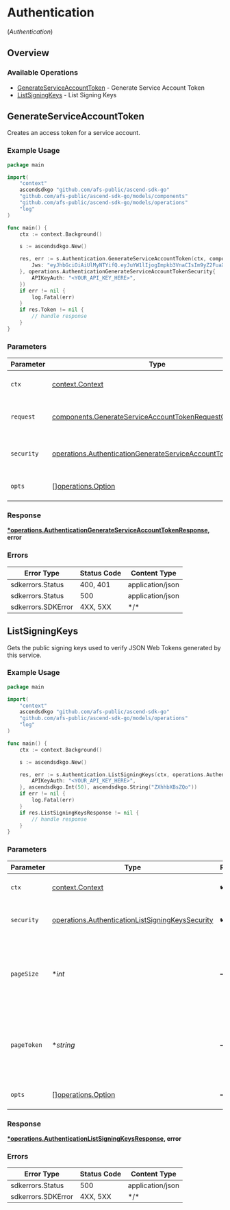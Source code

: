 # Authentication
(*Authentication*)

## Overview

### Available Operations

* [GenerateServiceAccountToken](#generateserviceaccounttoken) - Generate Service Account Token
* [ListSigningKeys](#listsigningkeys) - List Signing Keys

## GenerateServiceAccountToken

Creates an access token for a service account.

### Example Usage

<!-- UsageSnippet language="go" operationID="Authentication_GenerateServiceAccountToken" method="post" path="/iam/v1/serviceAccounts:generateAccessToken" -->
```go
package main

import(
	"context"
	ascendsdkgo "github.com/afs-public/ascend-sdk-go"
	"github.com/afs-public/ascend-sdk-go/models/components"
	"github.com/afs-public/ascend-sdk-go/models/operations"
	"log"
)

func main() {
    ctx := context.Background()

    s := ascendsdkgo.New()

    res, err := s.Authentication.GenerateServiceAccountToken(ctx, components.GenerateServiceAccountTokenRequestCreate{
        Jws: "eyJhbGciOiAiUlMyNTYifQ.eyJuYW1lIjogImpkb3VnaCIsIm9yZ2FuaXphdGlvbiI6ICJjb3JyZXNwb25kZW50cy8xMjM0NTY3OC0xMjM0LTEyMzQtMTIzNC0xMjM0NTY3ODkxMDEiLCJkYXRldGltZSI6ICIyMDI0LTAyLTA1VDIxOjAyOjI3LjkwMTE4MFoifQ.IMy3KmYoG8Ppf+7hXN7tm7J4MrNpQLGL7WCWvhh4nZWAVKkluL3/u3KC6hZ6Mb/5p7Y54CgZ68aWT2BcP5y4VtzIZR1Chm5pxbLfgE4aJuk+FnF6K3Gc3bBjOWCL58pxY2aTb0iU/exDEA1cbMDvbCzmY5kRefDvorLOqgUS/tS2MJ2jv4RlZFPlmHv5PtOruJ8xUW19gEgGhsPXYYeSHFTE1ZlaDvyXrKtpOvlf+FVc2RTuEw529LZnzwH4/eJJR3BpSpHyJTjQqiaMT3wzpXXYKfCRqnDkSSKJDzCzTb0/uWK/Lf0uafxPXk5YLdis+dbo1zNQhVVKjwnMpk1vLw",
    }, operations.AuthenticationGenerateServiceAccountTokenSecurity{
        APIKeyAuth: "<YOUR_API_KEY_HERE>",
    })
    if err != nil {
        log.Fatal(err)
    }
    if res.Token != nil {
        // handle response
    }
}
```

### Parameters

| Parameter                                                                                                                                    | Type                                                                                                                                         | Required                                                                                                                                     | Description                                                                                                                                  |
| -------------------------------------------------------------------------------------------------------------------------------------------- | -------------------------------------------------------------------------------------------------------------------------------------------- | -------------------------------------------------------------------------------------------------------------------------------------------- | -------------------------------------------------------------------------------------------------------------------------------------------- |
| `ctx`                                                                                                                                        | [context.Context](https://pkg.go.dev/context#Context)                                                                                        | :heavy_check_mark:                                                                                                                           | The context to use for the request.                                                                                                          |
| `request`                                                                                                                                    | [components.GenerateServiceAccountTokenRequestCreate](../../models/components/generateserviceaccounttokenrequestcreate.md)                   | :heavy_check_mark:                                                                                                                           | The request object to use for the request.                                                                                                   |
| `security`                                                                                                                                   | [operations.AuthenticationGenerateServiceAccountTokenSecurity](../../models/operations/authenticationgenerateserviceaccounttokensecurity.md) | :heavy_check_mark:                                                                                                                           | The security requirements to use for the request.                                                                                            |
| `opts`                                                                                                                                       | [][operations.Option](../../models/operations/option.md)                                                                                     | :heavy_minus_sign:                                                                                                                           | The options for this request.                                                                                                                |

### Response

**[*operations.AuthenticationGenerateServiceAccountTokenResponse](../../models/operations/authenticationgenerateserviceaccounttokenresponse.md), error**

### Errors

| Error Type         | Status Code        | Content Type       |
| ------------------ | ------------------ | ------------------ |
| sdkerrors.Status   | 400, 401           | application/json   |
| sdkerrors.Status   | 500                | application/json   |
| sdkerrors.SDKError | 4XX, 5XX           | \*/\*              |

## ListSigningKeys

Gets the public signing keys used to verify JSON Web Tokens generated by this service.

### Example Usage

<!-- UsageSnippet language="go" operationID="Authentication_ListSigningKeys" method="get" path="/iam/v1/keys" -->
```go
package main

import(
	"context"
	ascendsdkgo "github.com/afs-public/ascend-sdk-go"
	"github.com/afs-public/ascend-sdk-go/models/operations"
	"log"
)

func main() {
    ctx := context.Background()

    s := ascendsdkgo.New()

    res, err := s.Authentication.ListSigningKeys(ctx, operations.AuthenticationListSigningKeysSecurity{
        APIKeyAuth: "<YOUR_API_KEY_HERE>",
    }, ascendsdkgo.Int(50), ascendsdkgo.String("ZXhhbXBsZQo"))
    if err != nil {
        log.Fatal(err)
    }
    if res.ListSigningKeysResponse != nil {
        // handle response
    }
}
```

### Parameters

| Parameter                                                                                                            | Type                                                                                                                 | Required                                                                                                             | Description                                                                                                          | Example                                                                                                              |
| -------------------------------------------------------------------------------------------------------------------- | -------------------------------------------------------------------------------------------------------------------- | -------------------------------------------------------------------------------------------------------------------- | -------------------------------------------------------------------------------------------------------------------- | -------------------------------------------------------------------------------------------------------------------- |
| `ctx`                                                                                                                | [context.Context](https://pkg.go.dev/context#Context)                                                                | :heavy_check_mark:                                                                                                   | The context to use for the request.                                                                                  |                                                                                                                      |
| `security`                                                                                                           | [operations.AuthenticationListSigningKeysSecurity](../../models/operations/authenticationlistsigningkeyssecurity.md) | :heavy_check_mark:                                                                                                   | The security requirements to use for the request.                                                                    |                                                                                                                      |
| `pageSize`                                                                                                           | **int*                                                                                                               | :heavy_minus_sign:                                                                                                   | The number of entries to return in a single page; Default = 100; Maximum = 1000                                      | 50                                                                                                                   |
| `pageToken`                                                                                                          | **string*                                                                                                            | :heavy_minus_sign:                                                                                                   | Page token used for pagination; Supplying a page token returns the next page of results                              | ZXhhbXBsZQo                                                                                                          |
| `opts`                                                                                                               | [][operations.Option](../../models/operations/option.md)                                                             | :heavy_minus_sign:                                                                                                   | The options for this request.                                                                                        |                                                                                                                      |

### Response

**[*operations.AuthenticationListSigningKeysResponse](../../models/operations/authenticationlistsigningkeysresponse.md), error**

### Errors

| Error Type         | Status Code        | Content Type       |
| ------------------ | ------------------ | ------------------ |
| sdkerrors.Status   | 500                | application/json   |
| sdkerrors.SDKError | 4XX, 5XX           | \*/\*              |